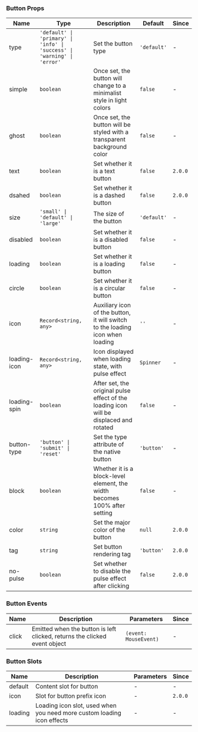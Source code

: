 ### Button Props

| Name         | Type                                                                    | Description                                                                            | Default     | Since   |
| ------------ | ----------------------------------------------------------------------- | -------------------------------------------------------------------------------------- | ----------- | ------- |
| type         | `'default' \| 'primary' \| 'info' \| 'success' \| 'warning' \| 'error'` | Set the button type                                                                    | `'default'` | -       |
| simple       | `boolean`                                                               | Once set, the button will change to a minimalist style in light colors                 | `false`     | -       |
| ghost        | `boolean`                                                               | Once set, the button will be styled with a transparent background color                | `false`     | -       |
| text         | `boolean`                                                               | Set whether it is a text button                                                        | `false`     | `2.0.0` |
| dsahed       | `boolean`                                                               | Set whether it is a dashed button                                                      | `false`     | `2.0.0` |
| size         | `'small' \| 'default' \| 'large'`                                       | The size of the button                                                                 | `'default'` | -       |
| disabled     | `boolean`                                                               | Set whether it is a disabled button                                                    | `false`     | -       |
| loading      | `boolean`                                                               | Set whether it is a loading button                                                     | `false`     | -       |
| circle       | `boolean`                                                               | Set whether it is a circular button                                                    | `false`     | -       |
| icon         | `Record<string, any>`                                                   | Auxiliary icon of the button, it will switch to the loading icon when loading          | `''`        | -       |
| loading-icon | `Record<string, any>`                                                   | Icon displayed when loading state, with pulse effect                                   | `Spinner`   | -       |
| loading-spin | `boolean`                                                               | After set, the original pulse effect of the loading icon will be displaced and rotated | `false`     | -       |
| button-type  | `'button' \| 'submit' \| 'reset'`                                       | Set the type attribute of the native button                                            | `'button'`  | -       |
| block        | `boolean`                                                               | Whether it is a block-level element, the width becomes 100% after setting              | `false`     | -       |
| color        | `string`                                                                | Set the major color of the button                                                      | `null`      | `2.0.0` |
| tag          | `string`                                                                | Set button rendering tag                                                               | `'button'`  | `2.0.0` |
| no-pulse     | `boolean`                                                               | Set whether to disable the pulse effect after clicking                                 | `false`     | `2.0.0` |

### Button Events

| Name  | Description                                                               | Parameters            | Since |
| ----- | ------------------------------------------------------------------------- | --------------------- | ----- |
| click | Emitted when the button is left clicked, returns the clicked event object | `(event: MouseEvent)` | -     |

### Button Slots

| Name    | Description                                                            | Parameters | Since   |
| ------- | ---------------------------------------------------------------------- | ---------- | ------- |
| default | Content slot for button                                                | -          | -       |
| icon    | Slot for button prefix icon                                            | -          | `2.0.0` |
| loading | Loading icon slot, used when you need more custom loading icon effects | -          | -       |
